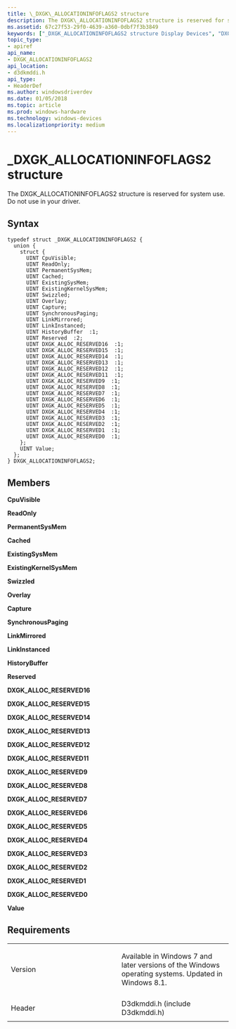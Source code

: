 ```yaml
---
title: \_DXGK\_ALLOCATIONINFOFLAGS2 structure
description: The DXGK\_ALLOCATIONINFOFLAGS2 structure is reserved for system use. Do not use in your driver.
ms.assetid: 67c27f53-29f0-4639-a360-0dbf7f3b3849
keywords: ["_DXGK_ALLOCATIONINFOFLAGS2 structure Display Devices", "DXGK_ALLOCATIONINFOFLAGS2 structure Display Devices"]
topic_type:
- apiref
api_name:
- DXGK_ALLOCATIONINFOFLAGS2
api_location:
- d3dkmddi.h
api_type:
- HeaderDef
ms.author: windowsdriverdev
ms.date: 01/05/2018
ms.topic: article
ms.prod: windows-hardware
ms.technology: windows-devices
ms.localizationpriority: medium
---
```


# \_DXGK\_ALLOCATIONINFOFLAGS2 structure


The DXGK\_ALLOCATIONINFOFLAGS2 structure is reserved for system use. Do not use in your driver.

Syntax
------

```ManagedCPlusPlus
typedef struct _DXGK_ALLOCATIONINFOFLAGS2 {
  union {
    struct {
      UINT CpuVisible;
      UINT ReadOnly;
      UINT PermanentSysMem;
      UINT Cached;
      UINT ExistingSysMem;
      UINT ExistingKernelSysMem;
      UINT Swizzled;
      UINT Overlay;
      UINT Capture;
      UINT SynchronousPaging;
      UINT LinkMirrored;
      UINT LinkInstanced;
      UINT HistoryBuffer  :1;
      UINT Reserved  :2;
      UINT DXGK_ALLOC_RESERVED16  :1;
      UINT DXGK_ALLOC_RESERVED15  :1;
      UINT DXGK_ALLOC_RESERVED14  :1;
      UINT DXGK_ALLOC_RESERVED13  :1;
      UINT DXGK_ALLOC_RESERVED12  :1;
      UINT DXGK_ALLOC_RESERVED11  :1;
      UINT DXGK_ALLOC_RESERVED9  :1;
      UINT DXGK_ALLOC_RESERVED8  :1;
      UINT DXGK_ALLOC_RESERVED7  :1;
      UINT DXGK_ALLOC_RESERVED6  :1;
      UINT DXGK_ALLOC_RESERVED5  :1;
      UINT DXGK_ALLOC_RESERVED4  :1;
      UINT DXGK_ALLOC_RESERVED3  :1;
      UINT DXGK_ALLOC_RESERVED2  :1;
      UINT DXGK_ALLOC_RESERVED1  :1;
      UINT DXGK_ALLOC_RESERVED0  :1;
    };
    UINT Value;
  };
} DXGK_ALLOCATIONINFOFLAGS2;
```

Members
-------

**CpuVisible**

**ReadOnly**

**PermanentSysMem**

**Cached**

**ExistingSysMem**

**ExistingKernelSysMem**

**Swizzled**

**Overlay**

**Capture**

**SynchronousPaging**

**LinkMirrored**

**LinkInstanced**

**HistoryBuffer**

**Reserved**

**DXGK\_ALLOC\_RESERVED16**

**DXGK\_ALLOC\_RESERVED15**

**DXGK\_ALLOC\_RESERVED14**

**DXGK\_ALLOC\_RESERVED13**

**DXGK\_ALLOC\_RESERVED12**

**DXGK\_ALLOC\_RESERVED11**

**DXGK\_ALLOC\_RESERVED9**

**DXGK\_ALLOC\_RESERVED8**

**DXGK\_ALLOC\_RESERVED7**

**DXGK\_ALLOC\_RESERVED6**

**DXGK\_ALLOC\_RESERVED5**

**DXGK\_ALLOC\_RESERVED4**

**DXGK\_ALLOC\_RESERVED3**

**DXGK\_ALLOC\_RESERVED2**

**DXGK\_ALLOC\_RESERVED1**

**DXGK\_ALLOC\_RESERVED0**

**Value**

Requirements
------------

<table>
<colgroup>
<col width="50%" />
<col width="50%" />
</colgroup>
<tbody>
<tr class="odd">
<td align="left"><p>Version</p></td>
<td align="left"><p>Available in Windows 7 and later versions of the Windows operating systems. Updated in Windows 8.1.</p></td>
</tr>
<tr class="even">
<td align="left"><p>Header</p></td>
<td align="left">D3dkmddi.h (include D3dkmddi.h)</td>
</tr>
</tbody>
</table>

 

 





